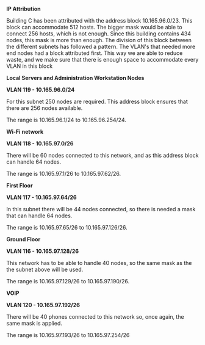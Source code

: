 **IP Attribution**

Building C has been attributed with the address block 10.165.96.0/23. This block can accommodate 512 hosts. The bigger mask would be able to connect 256 hosts, which is not enough. Since this building contains 434 nodes, this mask is more than enough. The division of this block between the different subnets has followed a pattern. The VLAN's that needed more end nodes had a block attributed first. This way we are able to reduce waste, and we make sure that there is enough space to accommodate every VLAN in this block



**Local Servers and Administration Workstation Nodes**

**VLAN 119 - 10.165.96.0/24** 

For this subnet 250 nodes are required. This address block ensures that there are 256 nodes available. 

The range is 10.165.96.1/24 to 10.165.96.254/24.



**Wi-Fi network**

**VLAN 118 - 10.165.97.0/26**

There will be 60 nodes connected to this network, and as this address block can handle 64 nodes. 

The range is 10.165.97.1/26 to 10.165.97.62/26.



**First Floor**

**VLAN 117 - 10.165.97.64/26**

In this subnet there will be 44 nodes connected, so there is needed a mask that can handle 64 nodes. 

The range is 10.165.97.65/26 to 10.165.97.126/26.



**Ground Floor**

**VLAN 116 - 10.165.97.128/26**

This network has to be able to handle 40 nodes, so the same mask as the the subnet above will be used. 

The range is 10.165.97.129/26 to 10.165.97.190/26.



**VOIP**

**VLAN 120 - 10.165.97.192/26**

There will be 40 phones connected to this network so, once again, the same mask is applied. 

The range is 10.165.97.193/26 to 10.165.97.254/26

